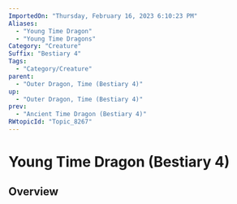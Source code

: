 ```yaml
---
ImportedOn: "Thursday, February 16, 2023 6:10:23 PM"
Aliases:
  - "Young Time Dragon"
  - "Young Time Dragons"
Category: "Creature"
Suffix: "Bestiary 4"
Tags:
  - "Category/Creature"
parent:
  - "Outer Dragon, Time (Bestiary 4)"
up:
  - "Outer Dragon, Time (Bestiary 4)"
prev:
  - "Ancient Time Dragon (Bestiary 4)"
RWtopicId: "Topic_8267"
---
```

# Young Time Dragon (Bestiary 4)
## Overview
